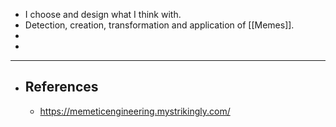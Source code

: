 - I choose and design what I think with.
- Detection, creation, transformation and application of [[Memes]].
-
-
- ---
- ## References
	- https://memeticengineering.mystrikingly.com/